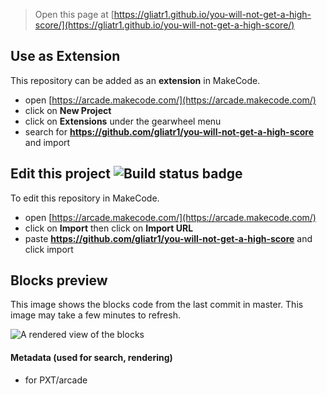  


> Open this page at [https://gliatr1.github.io/you-will-not-get-a-high-score/](https://gliatr1.github.io/you-will-not-get-a-high-score/)

## Use as Extension

This repository can be added as an **extension** in MakeCode.

* open [https://arcade.makecode.com/](https://arcade.makecode.com/)
* click on **New Project**
* click on **Extensions** under the gearwheel menu
* search for **https://github.com/gliatr1/you-will-not-get-a-high-score** and import

## Edit this project ![Build status badge](https://github.com/gliatr1/you-will-not-get-a-high-score/workflows/MakeCode/badge.svg)

To edit this repository in MakeCode.

* open [https://arcade.makecode.com/](https://arcade.makecode.com/)
* click on **Import** then click on **Import URL**
* paste **https://github.com/gliatr1/you-will-not-get-a-high-score** and click import

## Blocks preview

This image shows the blocks code from the last commit in master.
This image may take a few minutes to refresh.

![A rendered view of the blocks](https://github.com/gliatr1/you-will-not-get-a-high-score/raw/master/.github/makecode/blocks.png)

#### Metadata (used for search, rendering)

* for PXT/arcade
<script src="https://makecode.com/gh-pages-embed.js"></script><script>makeCodeRender("{{ site.makecode.home_url }}", "{{ site.github.owner_name }}/{{ site.github.repository_name }}");</script>
